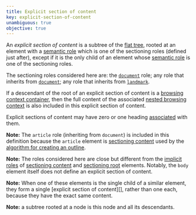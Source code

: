 ```yaml
---
title: Explicit section of content
key: explicit-section-of-content
unambiguous: true
objective: true
---
```


An _explicit section of content_ is a subtree of the [flat tree][], rooted at an element with a [semantic role][] which is one of the sectioning roles (defined just after), except if it is the only child of an element whose [semantic role][] is one of the sectioning roles.

The sectioning roles considered here are: the [`document`][document] role; any role that inherits from [`document`][document]; any role that inherits from [`landmark`][landmark].

If a descendant of the root of an explicit section of content is a [browsing context container][], then the full content of the associated [nested browsing context][] is also included in this explicit section of content.

Explicit sections of content may have zero or one heading [associated][] with them.

**Note:** The `article` role (inheriting from `document`) is included in this definition because the `article` element is [sectioning content][] used by the [algorithm for creating an outline][outline algorithm].

**Note:** The roles considered here are close but different from the [implicit roles][] of [sectioning content][] and [sectioning root][] elements. Notably, the `body` element itself does not define an explicit section of content.

**Note:** When one of these elements is the single child of a similar element, they form a single [explicit section of content][], rather than one each, because they have the exact same content.

**Note:** a subtree rooted at a node is this node and all its descendants.

[associated]: #heading-section-association 'Definition of association between headings and sections'
[browsing context container]: https://html.spec.whatwg.org/multipage/browsers.html#browsing-context-container 'Definition of browsing context container'
[document]: https://www.w3.org/TR/wai-aria-1.1/#document 'The document role'
[flat tree]: https://drafts.csswg.org/css-scoping/#flat-tree 'Definition of flat tree'
[implicit roles]: #implicit-role 'Definition of implicit role'
[landmark]: https://www.w3.org/TR/wai-aria-1.1/#landmark 'The landmark role'
[nested browsing context]: https://html.spec.whatwg.org/multipage/browsers.html#nested-browsing-context 'Definition of nested browsing context'
[outline algorithm]: https://html.spec.whatwg.org/multipage/sections.html#outlines 'Definition of outline'
[programmatic section of content]: #programmatic-section-of-content 'Definition of programmatic section of content'
[sectioning content]: https://html.spec.whatwg.org/multipage/dom.html#sectioning-content 'Definition of sectioning content'
[sectioning root]: https://html.spec.whatwg.org/multipage/sections.html#sectioning-root 'Definition of sectioning root'
[semantic role]: #semantic-role 'Definition of semantic role'
